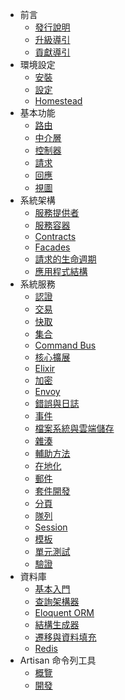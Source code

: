 - 前言
    - [發行說明](/docs/{{version}}/releases)
    - [升級導引](/docs/{{version}}/upgrade)
    - [貢獻導引](/docs/{{version}}/contributions)
- 環境設定
    - [安裝](/docs/{{version}}/installation)
    - [設定](/docs/{{version}}/configuration)
    - [Homestead](/docs/{{version}}/homestead)
- 基本功能
    - [路由](/docs/{{version}}/routing)
    - [中介層](/docs/{{version}}/middleware)
    - [控制器](/docs/{{version}}/controllers)
    - [請求](/docs/{{version}}/requests)
    - [回應](/docs/{{version}}/responses)
    - [視圖](/docs/{{version}}/views)
- 系統架構
    - [服務提供者](/docs/{{version}}/providers)
    - [服務容器](/docs/{{version}}/container)
    - [Contracts](/docs/{{version}}/contracts)
    - [Facades](/docs/{{version}}/facades)
    - [請求的生命週期](/docs/{{version}}/lifecycle)
    - [應用程式結構](/docs/{{version}}/structure)
- 系統服務
    - [認證](/docs/{{version}}/authentication)
    - [交易](/docs/{{version}}/billing)
    - [快取](/docs/{{version}}/cache)
    - [集合](/docs/{{version}}/collections)
    - [Command Bus](/docs/{{version}}/bus)
    - [核心擴展](/docs/{{version}}/extending)
    - [Elixir](/docs/{{version}}/elixir)
    - [加密](/docs/{{version}}/encryption)
    - [Envoy](/docs/{{version}}/envoy)
    - [錯誤與日誌](/docs/{{version}}/errors)
    - [事件](/docs/{{version}}/events)
    - [檔案系統與雲端儲存](/docs/{{version}}/filesystem)
    - [雜湊](/docs/{{version}}/hashing)
    - [輔助方法](/docs/{{version}}/helpers)
    - [在地化](/docs/{{version}}/localization)
    - [郵件](/docs/{{version}}/mail)
    - [套件開發](/docs/{{version}}/packages)
    - [分頁](/docs/{{version}}/pagination)
    - [隊列](/docs/{{version}}/queues)
    - [Session](/docs/{{version}}/session)
    - [模板](/docs/{{version}}/templates)
    - [單元測試](/docs/{{version}}/testing)
    - [驗證](/docs/{{version}}/validation)
- 資料庫
    - [基本入門](/docs/{{version}}/database)
    - [查詢架構器](/docs/{{version}}/queries)
    - [Eloquent ORM](/docs/{{version}}/eloquent)
    - [結構生成器](/docs/{{version}}/schema)
    - [遷移與資料填充](/docs/{{version}}/migrations)
    - [Redis](/docs/{{version}}/redis)
- Artisan 命令列工具
    - [概覽](/docs/{{version}}/artisan)
    - [開發](/docs/{{version}}/commands)
